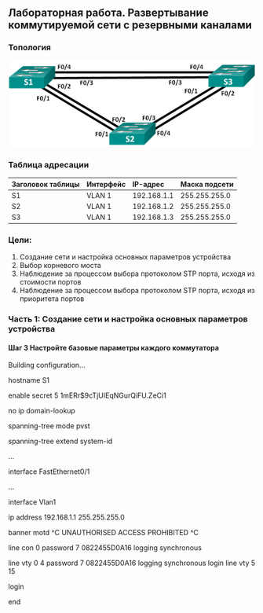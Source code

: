 ## Лабораторная работа. Развертывание коммутируемой сети с резервными каналами

### Топология

![](topology.png)

### Таблица адресации

|Заголовок таблицы	|Интерфейс |IP-адрес	  |Маска подсети|
|:------------------|:---------|:-----------|:------------|
|S1	                |VLAN 1 	 |192.168.1.1 |255.255.255.0|
|S2	                |VLAN 1 	 |192.168.1.2 |255.255.255.0|
|S3	                |VLAN 1 	 |192.168.1.3 |255.255.255.0|

### Цели:

1. Создание сети и настройка основных параметров устройства
2. Выбор корневого моста
3. Наблюдение за процессом выбора протоколом STP порта, исходя из стоимости портов
4. Наблюдение за процессом выбора протоколом STP порта, исходя из приоритета портов

### Часть 1:	Создание сети и настройка основных параметров устройства

#### Шаг 3 Настройте базовые параметры каждого коммутатора
Building configuration...

hostname S1

enable secret 5 $1$mERr$9cTjUIEqNGurQiFU.ZeCi1

no ip domain-lookup

spanning-tree mode pvst

spanning-tree extend system-id

...

interface FastEthernet0/1

...

interface Vlan1

 ip address 192.168.1.1 255.255.255.0
 
banner motd ^C UNAUTHORISED ACCESS PROHIBITED ^C

line con 0
 password 7 0822455D0A16
 logging synchronous
 
line vty 0 4
 password 7 0822455D0A16
 logging synchronous
 login
line vty 5 15

 login
 
end

